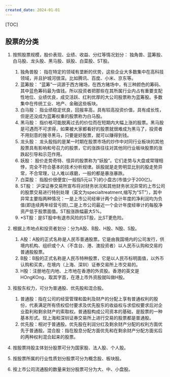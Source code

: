 ```yaml
---
created_date: 2024-01-01
---
```


[TOC]

## 股票的分类

1. 按照股票规模，股价表现、业绩、收益、分红等情况划分： 独角兽、蓝筹股、白马股、龙头股、黑马股、妖股、白菜股、ST股。

   1. 独角兽股： 指在特定的领域有垄断的优势，这些企业大多数集中在高科技领域，并且护城河很深。比如腾讯、百度、小米、京东等。
   2. 蓝筹股： ”蓝筹”一词源于西方赌场，在西方赌场中，有三种颜色的筹码、其中蓝色筹码最为值钱。所以投资者把那些在其所属行业内占有重要支配性地位、业绩优良，成交活跃、红利优厚的大公司股票称为蓝筹股。多数集中在传统工业、地产、金融这些板块。
   3. 白马股： 指业绩稳定优良，回报率高，具有较高投资价值，具有成长性，但是还没成为蓝筹权重的股票称为白马股。
   4. 黑马股： 指价格可能脱离过去的价位而在短期内大幅上涨的股票。黑马股是可遇而不可求得，如果被大家都看好的股票就很难成为黑马了，投资者不用刻意的搜寻黑马，只要是好股票，就可以赚得到钱。
   5. 龙头股： 龙头股指的是某一时期在股票市场的炒作中对同行业板块的其他股票具有影响和号召力的股票，它的涨跌往往对其他同行业板块股票的涨跌起引导和示范作用。
   6. 妖股： 股价走势奇特、怪异的股票称为“妖股”。它们走势与大盘或常理相悖，完全不符合基本的技术分析规律。妖股就是走势明显比别的股走势异常，不合常理，让人难以琢磨，一般的都是暴涨暴跌。
   7. 白菜股： 指股价很便宜(一般指5元以下)的小盘古(市值少于200亿)。
   8. ST股： 沪深证券交易所宣布将对财务状况和其他财务状况异常的上市公司的股票交易进行特别处理（英文为specialtreatment,缩写为“ST”），其中异常主要指两种情况：一是上市公司经审计两个会计年度的净利润均为负值(即连续两年经营亏损),二是上市公司最近一个会计年度经审计的每股净资产低于股票面值。ST股涨跌幅最大5%。
   9. \*ST股：是ST股中有退市风险的ST股，比ST更危险。

2. 根据上市地点和投资者划分：分为A股、B股、H股、N股、S股。

   1. A股：A股的正式名称是人民币普通股票。它是由我国境内的公司发行，供境内机构、组织或个人（不含台、港、澳投资者）以人民币认购和交易的普通股股票。
   2. B股：B股的正式名称是人民币特种股票，它是以人民币标明面值，以外币认购和买卖，在境内（上海、深圳）证券交易所上市交易的。
   3. H股：注册地在内地、上市地在香港的外资股。香港的英文是HOngKOng，取其字首，在港上市外资股就叫做H股。

3. 按股东权力，可分为普通股、优先股和混合股。

   1. 普通股：指在公司的经营管理和盈利及财产的分配上享有普通权利的股份，代表满足所有债权偿付要求及优先股东的收益权与求偿权要求后对企业盈利和剩余财产的索取权。普通股构成公司资本的基础，是股票的一种基本形式。现上海和深圳证券交易所上进行交易的股票都是普通股。
   2. 优先股：相对于普通股。优先股在利润分红及剩余财产分配的权利方面优先于普通股。混合股：指在股息分配方面优先和在剩余财产分配方面劣后的两种权利混合起来的股票。

4. 按股票持股主体划分股票可分为国家股、法人股、个人股。

5. 按股票所属的行业性质划分股票可分为概念股、板块股。

6. 按上市公司流通股的数量来划分股票可分为大、中、小盘股。
